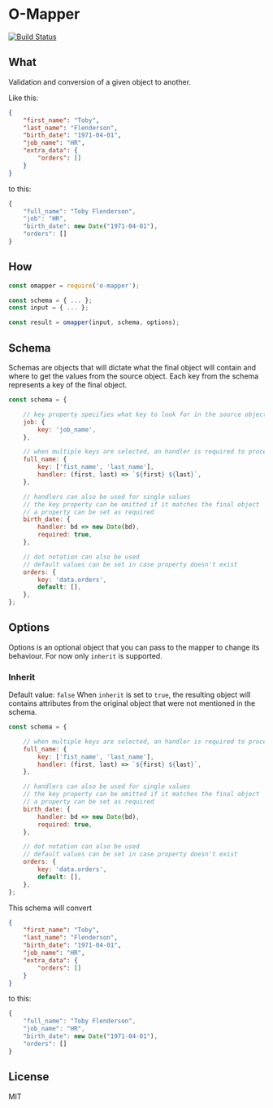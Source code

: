 # O-Mapper
[![Build Status](https://travis-ci.org/opedromiranda/o-mapper.svg)](https://travis-ci.org/opedromiranda/o-mapper)


## What
Validation and conversion of a given object to another.

Like this:
```json
{
    "first_name": "Toby",
    "last_name": "Flenderson",
    "birth_date": "1971-04-01",
    "job_name": "HR",
    "extra_data": {
        "orders": []
    }
}
```
to this:
```javascript
{
    "full_name": "Toby Flenderson",
    "job": "HR",
    "birth_date": new Date("1971-04-01"),
    "orders": []
}
```


## How
```javascript
const omapper = require('o-mapper');

const schema = { ... };
const input = { ... };

const result = omapper(input, schema, options);
```

## Schema
Schemas are objects that will dictate what the final object will contain and where to get the values from the source object.
Each key from the schema represents a key of the final object.

```javascript
const schema = {

    // key property specifies what key to look for in the source object
    job: {
        key: 'job_name',
    },

    // when multiple keys are selected, an handler is required to process the multiple values
    full_name: {
        key: ['fist_name', 'last_name'],
        handler: (first, last) => `${first} ${last}`,
    },

    // handlers can also be used for single values
    // the key property can be omitted if it matches the final object
    // a property can be set as required
    birth_date: {
        handler: bd => new Date(bd),
        required: true,
    },

    // dot notation can also be used
    // default values can be set in case property doesn't exist
    orders: {
        key: 'data.orders',
        default: [],
    },
};
```

## Options
Options is an optional object that you can pass to the mapper to change its behaviour.
For now only `inherit` is supported.

### Inherit
Default value: `false`
When `inherit` is set to `true`, the resulting object will contains attributes from the original object that were not mentioned in the schema.

```javascript
const schema = {

    // when multiple keys are selected, an handler is required to process the multiple values
    full_name: {
        key: ['fist_name', 'last_name'],
        handler: (first, last) => `${first} ${last}`,
    },

    // handlers can also be used for single values
    // the key property can be omitted if it matches the final object
    // a property can be set as required
    birth_date: {
        handler: bd => new Date(bd),
        required: true,
    },

    // dot notation can also be used
    // default values can be set in case property doesn't exist
    orders: {
        key: 'data.orders',
        default: [],
    },
};
```

This schema will convert

```json
{
    "first_name": "Toby",
    "last_name": "Flenderson",
    "birth_date": "1971-04-01",
    "job_name": "HR",
    "extra_data": {
        "orders": []
    }
}
```
to this:
```javascript
{
    "full_name": "Toby Flenderson",
    "job_name": "HR",
    "birth_date": new Date("1971-04-01"),
    "orders": []
}
```

License
----

MIT
